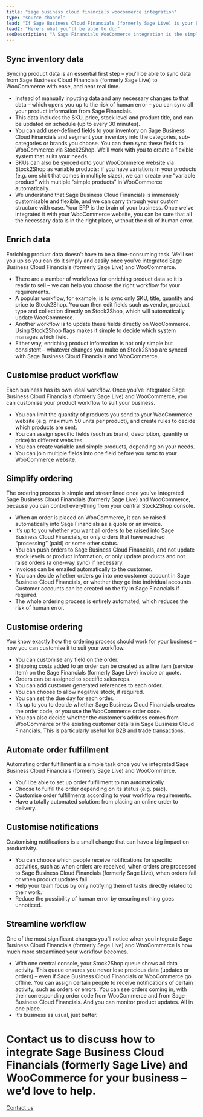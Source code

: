 ```yaml
---
title: "sage business cloud financials woocommerce integration"
type: "source-channel"
lead: "If Sage Business Cloud Financials (formerly Sage Live) is your ERP and WooCommerce is your e-commerce website, you’ll want them to be integrated so that they can communicate with each other. That’s where Stock2Shop can help. Stock2Shop integrates with Sage Business Cloud Financials and WooCommerce to streamline your business."
lead2: "Here’s what you’ll be able to do:"
seoDescription: "A Sage Financials WooCommerce integration is the simplest way to streamline your business. We'll work with you to create the ideal workflow to suit your needs. Automate orders, simplify ordering and sync data - just a few ways Stock2Shop makes e-commerce easier."
---
```


Sync inventory data
-------------------

Syncing product data is an essential first step – you’ll be able to sync data from Sage Business Cloud Financials (formerly Sage Live) to WooCommerce with ease, and near real time.

*   Instead of manually inputting data and any necessary changes to that data – which opens you up to the risk of human error – you can sync all your product information from Sage Financials.
*   This data includes the SKU, price, stock level and product title, and can be updated on schedule (up to every 30 minutes).
*   You can add user-defined fields to your inventory on Sage Business Cloud Financials and segment your inventory into the categories, sub-categories or brands you choose. You can then sync these fields to WooCommerce via Stock2Shop. We’ll work with you to create a flexible system that suits your needs.
*   SKUs can also be synced onto your WooCommerce website via Stock2Shop as variable products: if you have variations in your products (e.g. one shirt that comes in multiple sizes), we can create one “variable product” with multiple “simple products” in WooCommerce automatically.
*   We understand that Sage Business Cloud Financials is immensely customisable and flexible, and we can carry through your custom structure with ease. Your ERP is the brain of your business. Once we’ve integrated it with your WooCommerce website, you can be sure that all the necessary data is in the right place, without the risk of human error.

Enrich data
-----------

Enriching product data doesn’t have to be a time-consuming task. We’ll set you up so you can do it simply and easily once you’ve integrated Sage Business Cloud Financials (formerly Sage Live) and WooCommerce.

*   There are a number of workflows for enriching product data so it is ready to sell – we can help you choose the right workflow for your requirements.
*   A popular workflow, for example, is to sync only SKU, title, quantity and price to Stock2Shop. You can then edit fields such as vendor, product type and collection directly on Stock2Shop, which will automatically update WooCommerce.
*   Another workflow is to update these fields directly on WooCommerce. Using Stock2Shop flags makes it simple to decide which system manages which field.
*   Either way, enriching product information is not only simple but consistent – whatever changes you make on Stock2Shop are synced with Sage Business Cloud Financials and WooCommerce.

Customise product workflow
--------------------------

Each business has its own ideal workflow. Once you’ve integrated Sage Business Cloud Financials (formerly Sage Live) and WooCommerce, you can customise your product workflow to suit your business.

*   You can limit the quantity of products you send to your WooCommerce website (e.g. maximum 50 units per product), and create rules to decide which products are sent.
*   You can assign specific fields (such as brand, description, quantity or price) to different websites.
*   You can create variable and simple products, depending on your needs.
*   You can join multiple fields into one field before you sync to your WooCommerce website.

Simplify ordering
-----------------

The ordering process is simple and streamlined once you’ve integrated Sage Business Cloud Financials (formerly Sage Live) and WooCommerce, because you can control everything from your central Stock2Shop console.

*   When an order is placed on WooCommerce, it can be raised automatically into Sage Financials as a quote or an invoice.
*   It’s up to you whether you want all orders to be raised into Sage Business Cloud Financials, or only orders that have reached “processing” (paid) or some other status.
*   You can push orders to Sage Business Cloud Financials, and not update stock levels or product information, or only update products and not raise orders (a one-way sync) if necessary.
*   Invoices can be emailed automatically to the customer.
*   You can decide whether orders go into one customer account in Sage Business Cloud Financials, or whether they go into individual accounts. Customer accounts can be created on the fly in Sage Financials if required.
*   The whole ordering process is entirely automated, which reduces the risk of human error.

Customise ordering
------------------

You know exactly how the ordering process should work for your business – now you can customise it to suit your workflow.

*   You can customise any field on the order.
*   Shipping costs added to an order can be created as a line item (service item) on the Sage Financials (formerly Sage Live) invoice or quote.
*   Orders can be assigned to specific sales reps.
*   You can add customer generated references to each order.
*   You can choose to allow negative stock, if required.
*   You can set the due day for each order.
*   It’s up to you to decide whether Sage Business Cloud Financials creates the order code, or you use the WooCommerce order code.
*   You can also decide whether the customer’s address comes from WooCommerce or the existing customer details in Sage Business Cloud Financials. This is particularly useful for B2B and trade transactions.

Automate order fulfillment
--------------------------

Automating order fulfillment is a simple task once you’ve integrated Sage Business Cloud Financials (formerly Sage Live) and WooCommerce.

*   You’ll be able to set up order fulfillment to run automatically.
*   Choose to fulfill the order depending on its status (e.g. paid).
*   Customise order fulfillments according to your workflow requirements.
*   Have a totally automated solution: from placing an online order to delivery.

Customise notifications
-----------------------

Customising notifications is a small change that can have a big impact on productivity.

*   You can choose which people receive notifications for specific activities, such as when orders are received, when orders are processed to Sage Business Cloud Financials (formerly Sage Live), when orders fail or when product updates fail.
*   Help your team focus by only notifying them of tasks directly related to their work.
*   Reduce the possibility of human error by ensuring nothing goes unnoticed.

Streamline workflow
-------------------

One of the most significant changes you’ll notice when you integrate Sage Business Cloud Financials (formerly Sage Live) and WooCommerce is how much more streamlined your workflow becomes.

*   With one central console, your Stock2Shop queue shows all data activity. This queue ensures you never lose precious data (updates or orders) – even if Sage Business Cloud Financials or WooCommerce go offline. You can assign certain people to receive notifications of certain activity, such as orders or errors. You can see orders coming in, with their corresponding order code from WooCommerce and from Sage Business Cloud Financials. And you can monitor product updates. All in one place.
*   It’s business as usual, just better.

Contact us to discuss how to integrate Sage Business Cloud Financials (formerly Sage Live) and WooCommerce for your business – we’d love to help.
=================================================================================================================================================

[Contact us](/contact-us "Contact Stock2Shop")
